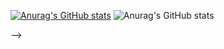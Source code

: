 [![Anurag's GitHub stats](https://github-readme-stats.vercel.app/api?username=wcatoo)](https://github.com/anuraghazra/github-readme-stats)
![Anurag's GitHub stats](https://github-readme-stats.vercel.app/api?username=wcatoo&count_private=true)


<!-- - 👋 Hi, I’m @wcatoo
- 👀 I’m interested in C/C++ 
- 🌱 I’m currently learning computer security
- 💞️ I’m looking to collaborate on ...
- 📫 How to reach me ...

<!---
wcatoo/wcatoo is a ✨ special ✨ repository because its `README.md` (this file) appears on your GitHub profile.
You can click the Preview link to take a look at your changes.
--->
<!--  --> -->
